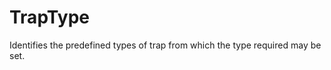 TrapType
========

Identifies the predefined types of trap from which the type required may be set.
